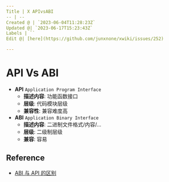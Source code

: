 ```yaml
---
Title | X APIvsABI
-- | --
Created @ | `2023-06-04T11:28:23Z`
Updated @| `2023-06-17T15:23:43Z`
Labels | ``
Edit @| [here](https://github.com/junxnone/xwiki/issues/252)

---
```

# API Vs ABI

- **API** `Application Program Interface` 
  - **描述内容**: 功能函数接口
  - **层级**: 代码模块层级
  - **兼容性**: 兼容难度高
- **ABI** `Application Binary Interface` 
  - **描述内容**: 二进制文件格式/内容/...
  - **层级**: 二级制层级
  - **兼容**: 容易

## Reference
- [ABI 与 API 的区别](https://blog.csdn.net/K346K346/article/details/88371267)
